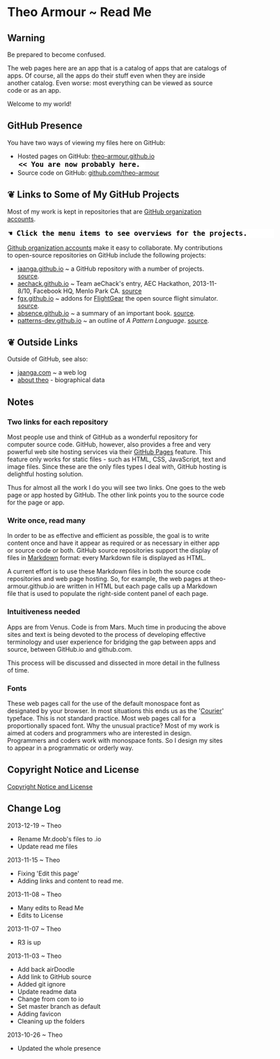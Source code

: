 Theo Armour ~ Read Me
======================

## Warning
Be prepared to become confused.

The web pages here are an app that is a catalog of apps that are catalogs of apps. 
Of course, all the apps do their stuff even when they are inside another catalog. 
Even worse: most everything can be viewed as source code or as an app. 

Welcome to my world!

## GitHub Presence
You have two ways of viewing my files here on GitHub:  

* Hosted pages on GitHub: [theo-armour.github.io]( http://theo-armour.github.io/ "View the files as apps." ) <input value="<< You are now probably here." size=28 style="font:bold 12pt monospace;border-width:0;" >  
* Source code on GitHub: [github.com/theo-armour]( https://github.com/theo-armour "View the files as source code." )  <scan style=display:none ><< You are now probably here.</scan>

## &#x2766; Links to Some of My GitHub Projects
Most of my work is kept in repositories that are [GitHub organization accounts]( https://github.com/blog/674-introducing-organizations "Thanks, GitHub" ).  

<input value="&#x261A; Click the menu items to see overviews for the projects." size=60 style="font:bold 12pt monospace;border-width:0;" >  

[Github organization accounts]( https://help.github.com/articles/creating-a-new-organization-account--2 ) make it easy to collaborate. 
My contributions to open-source repositories on GitHub include the following projects:
			
* [jaanga.github.io]( http://jaanga.github.io ) ~ a GitHub repository with a number of projects. [source]( http://github.com/jaanga ).
* [aechack.github.io]( http://aechack.github.io ) ~ Team aeChack's entry, AEC Hackathon, 2013-11-8/10, Facebook HQ, Menlo Park CA. [source]( http://github.com/aechack/aeChack.github.io )
* [fgx.github.io]( http://fgx.github.io )  ~ addons for [FlightGear]( http://www.flightgear.org/ ) the open source flight simulator. [source]( http://github.com/fgx ).
* [absence.github.io]( http://absence.github.io ) ~  a summary of an important book. [source]( http://github.com/absence ).	
* [patterns-dev.github.io]( http://patterns-dev.github.io ) ~ an outline of <i>A Pattern Language</i>. [source]( http://github.com/patterns-dev ).
			
<!--			
<a href=JavaScript:alert('hi');parent.ifr.src="home/r1/info-more.html"; >More</a> ~ work on theo-armour.github.io
-->

## &#x2766; Outside Links

Outside of GitHub, see also:
			
* [jaanga.com]( http://jaanga.com ) ~ a web log
* [about theo]( http://theoarmour.com/p/about-theo.html ) -  biographical data


## Notes 

### Two links for each repository
Most people use and think of GitHub as a wonderful repository for computer source code. 
GitHub, however, also provides a free and very powerful web site hosting services via their [GitHub Pages]( http://pages.github.com/ "Thank you, GitGub!" ) feature.
This feature only works for static files - such as HTML, CSS, JavaScript, text and image files. 
Since these are the only files types I deal with, GitHub hosting is delightful hosting solution.

Thus for almost all the work I do you will see two links. One goes to the web page or app hosted by GitHub. 
The other link points you to the source code for the page or app.

### Write once, read many
In order to be as effective and efficient as possible, the goal is to write content once and have it appear as required or as necessary in either app or source code or both.
GitHub source repositories support the display of files in [Markdown]( http://en.wikipedia.org/wiki/Markdown ) format: every Markdown file is displayed as HTML.

A current effort is to use these Markdown files in both the source code repositories and web page hosting.
So, for example, the web pages at theo-armour.github.io are written in HTML but each page calls up a Markdown file 
that is used to populate the right-side content panel of each page.  

### Intuitiveness needed
Apps are from Venus. Code is from Mars. Much time in producing the above sites and text is being devoted 
to the process of developing effective terminology and user experience for bridging the gap between apps and source, between GitHub.io and github.com. 

This process will be discussed and dissected in more detail in the fullness of time.

### Fonts
These web pages call for the use of the default monospace font as designated by your browser. In most situations this ends us as the '[Courier]( http://en.wikipedia.org/wiki/Courier_(typeface) )' typeface.
This is not standard practice. Most web pages call for a proportionally spaced font. Why the unusual practice? Most of my work is aimed at coders and programmers who are interested in design.
Programmers and coders work with monospace fonts. So I design my sites to appear in a programmatic or orderly way.

## Copyright Notice and License
[ Copyright Notice and License ]( https://github.com/theo-armour/copyright-notice-and-license.md )



## Change Log

2013-12-19 ~ Theo

* Rename Mr.doob's files to .io
* Update read me files

2013-11-15 ~ Theo

* Fixing 'Edit this page'
* Adding links and content to read me.

2013-11-08 ~ Theo

* Many edits to Read Me
* Edits to License
 
2013-11-07 ~ Theo

* R3 is up

2013-11-03 ~ Theo

* Add back airDoodle
* Add link to GitHub source
* Added git ignore
* Update readme data
* Change from com to io
* Set master branch as default
* Adding favicon
* Cleaning up the folders

2013-10-26 ~ Theo

* Updated the whole presence 